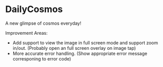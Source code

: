 # DailyCosmos
A new glimpse of cosmos everyday!

Improvement Areas:
- Add support to view the image in full screen mode and support zoom in/out. (Probably open an full screen overlay on image tap)
- More accurate error handling. (Show appropriate error message corresponing to error code)
